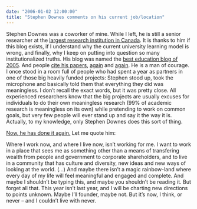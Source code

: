 ```yaml
---
date: "2006-01-02 12:00:00"
title: "Stephen Downes comments on his current job/location"
---
```




Stephen Downes was a coworker of mine. While I left, he is still a senior researcher at the [largest research institution in Canada](http://www.nrc-cnrc.gc.ca/index.html). It is thanks to him if this blog exists, if I understand why the current university learning model is wrong, and finally, why I keep on putting into question so many institutionalized truths. His blog was named the [best education blog of 2005](http://incsub.org/awards/). And people [cite his papers](https://scholar.google.com/scholar?hl=en&#038;lr=&#038;q=link:MqgCNFKmnOIJ:scholar.google.com/), [again](https://scholar.google.com/scholar?hl=en&#038;lr=&#038;q=link:52yqKO6fWMUJ:scholar.google.com/) and [again](https://scholar.google.com/scholar?hl=en&#038;lr=&#038;q=link:f-OM2MGBVz0J:scholar.google.com/). He is a man of courage. I once stood in a room full of people who had spent a year as partners in one of those big heavily funded projects: Stephen stood up, took the microphone and basically told them that everything they did was meaningless. I don&rsquo;t recall the exact words, but it was pretty close. All experienced researchers know that the big projects are usually excuses for individuals to do their own meaningless research (99% of academic research is meaningless on its own) while pretending to work on common goals, but very few people will ever stand up and say it the way it is. Actually, to my knowledge, only Stephen Downes does this sort of thing.

[Now, he has done it again.](http://www.downes.ca/cgi-bin/page.cgi?post=33120) Let me quote him:

> 
Where I work now, and where I live now, isn&rsquo;t working for me. I want to work in a place that sees me as something other than a means of transfering wealth from people and government to corporate shareholders, and to live in a community that has culture and diversity, new ideas and new ways of looking at the world. (&hellip;) And maybe there isn&rsquo;t a magic rainbow-land where every day of my life will feel meaningful and engaged and complete. And maybe I shouldn&rsquo;t be typing this, and maybe you shouldn&rsquo;t be reading it. But forget all that. This year isn&rsquo;t last year, and I will be charting new directions to points unknown. Maybe I&rsquo;ll founder, maybe not. But it&rsquo;s now, I think, or never &#8211; and I couldn&rsquo;t live with never.



